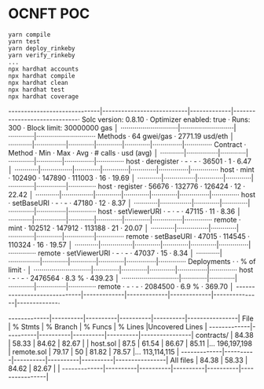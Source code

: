 # OCNFT POC

```shell
yarn compile
yarn test
yarn deploy_rinkeby
yarn verify_rinkeby
...
npx hardhat accounts
npx hardhat compile
npx hardhat clean
npx hardhat test
npx hardhat coverage

```

-----------------------------|---------------------------|-------------|-----------------------------·
    Solc version: 0.8.10     ·  Optimizer enabled: true  ·  Runs: 300  ·  Block limit: 30000000 gas  │
·····························|···························|·············|······························
  Methods                    ·               64 gwei/gas               ·       2771.19 usd/eth       │
············|················|·············|·············|·············|···············|··············
  Contract  ·  Method        ·  Min        ·  Max        ·  Avg        ·  # calls      ·  usd (avg)  │
············|················|·············|·············|·············|···············|··············
  host      ·  deregister    ·          -  ·          -  ·      36501  ·            1  ·       6.47  │
············|················|·············|·············|·············|···············|··············
  host      ·  mint          ·     102490  ·     147890  ·     111003  ·           16  ·      19.69  │
············|················|·············|·············|·············|···············|··············
  host      ·  register      ·      56676  ·     132776  ·     126424  ·           12  ·      22.42  │
············|················|·············|·············|·············|···············|··············
  host      ·  setBaseURI    ·          -  ·          -  ·      47180  ·           12  ·       8.37  │
············|················|·············|·············|·············|···············|··············
  host      ·  setViewerURI  ·          -  ·          -  ·      47115  ·           11  ·       8.36  │
············|················|·············|·············|·············|···············|··············
  remote    ·  mint          ·     102512  ·     147912  ·     113188  ·           21  ·      20.07  │
············|················|·············|·············|·············|···············|··············
  remote    ·  setBaseURI    ·      47015  ·     114545  ·     110324  ·           16  ·      19.57  │
············|················|·············|·············|·············|···············|··············
  remote    ·  setViewerURI  ·          -  ·          -  ·      47037  ·           15  ·       8.34  │
············|················|·············|·············|·············|···············|··············
  Deployments                ·                                         ·  % of limit   ·             │
·····························|·············|·············|·············|···············|··············
  host                       ·          -  ·          -  ·    2476564  ·        8.3 %  ·     439.23  │
·····························|·············|·············|·············|···············|··············
  remote                     ·          -  ·          -  ·    2084500  ·        6.9 %  ·     369.70  │
-----------------------------|-------------|-------------|-------------|---------------|-------------·

-------------|----------|----------|----------|----------|----------------|
File         |  % Stmts | % Branch |  % Funcs |  % Lines |Uncovered Lines |
-------------|----------|----------|----------|----------|----------------|
 contracts/  |    84.38 |    58.33 |    84.62 |    82.67 |                |
  host.sol   |     87.5 |    61.54 |    86.67 |    85.11 |... 196,197,198 |
  remote.sol |    79.17 |       50 |    81.82 |    78.57 |... 113,114,115 |
-------------|----------|----------|----------|----------|----------------|
All files    |    84.38 |    58.33 |    84.62 |    82.67 |                |
-------------|----------|----------|----------|----------|----------------|